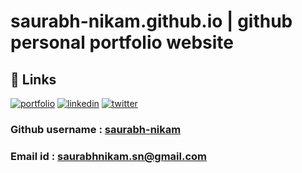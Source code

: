 # saurabh-nikam.github.io | github personal portfolio website


## 🔗 Links
[![portfolio](https://img.shields.io/badge/my_portfolio-000?style=for-the-badge&logo=ko-fi&logoColor=white)](https://saurabh-nikam.github.io/)
[![linkedin](https://img.shields.io/badge/linkedin-0A66C2?style=for-the-badge&logo=linkedin&logoColor=white)](https://www.linkedin.com/in/saurabh-nikam)
[![twitter](https://img.shields.io/badge/twitter-1DA1F2?style=for-the-badge&logo=twitter&logoColor=white)](https://twitter.com/saurabhnikam_)


### Github username : [saurabh-nikam](https://github.com/saurabh-nikam)
### Email id : saurabhnikam.sn@gmail.com
